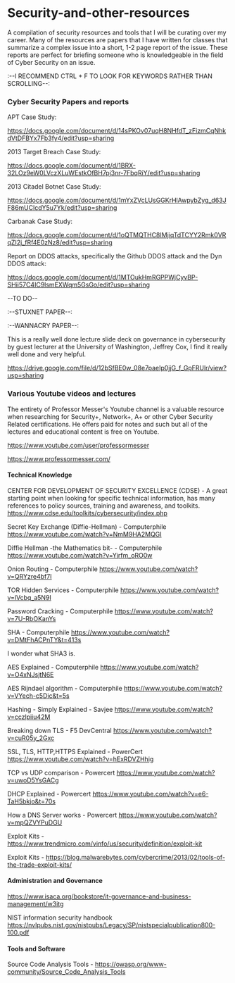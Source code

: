# Security-and-other-resources
A compilation of security resources and tools that I will be curating over my career. Many of the resources are papers that I have written for classes that summarize a complex issue into a short, 1-2 page report of the issue. These reports are perfect for briefing someone who is knowledgeable in the field of Cyber Security on an issue.

:--I RECOMMEND CTRL + F TO LOOK FOR KEYWORDS RATHER THAN SCROLLING--:

### **Cyber Security Papers and reports**

APT Case Study:

https://docs.google.com/document/d/14sPKOv07uqH8NHfdT_zFizmCqNhkdVtDFBYx7Fb3fy4/edit?usp=sharing

2013 Target Breach Case Study:

https://docs.google.com/document/d/1BRX-32LOz9eW0LVczXLuWEstkOfBH7pj3nr-7FbqRiY/edit?usp=sharing

2013 Citadel Botnet Case Study:

https://docs.google.com/document/d/1mYxZVcLUsGGKrHlAwpybZyg_d63JF86mUClcdY5u7Yk/edit?usp=sharing

Carbanak Case Study:

https://docs.google.com/document/d/1oQTMQTHC8IMjiqTdTCYY2Rmk0VRqZI2j_fRf4E0zNz8/edit?usp=sharing

Report on DDOS attacks, specifically the Github DDOS attack and the Dyn DDOS attack:

https://docs.google.com/document/d/1MTOukHmRGPPWjCyvBP-SHii57C4IC9lsmEXWqm5GsGo/edit?usp=sharing

--TO DO--

:--STUXNET PAPER--:

:--WANNACRY PAPER--:

This is a really well done lecture slide deck on governance in cybersecurity by guest lecturer at the University of Washington, Jeffrey Cox, I find it really well done and very helpful.

https://drive.google.com/file/d/12bSfBE0w_08e7paeIp0jjG_f_GpFRUlr/view?usp=sharing

### **Various Youtube videos and lectures**

The entirety of Professor Messer's Youtube channel is a valuable resource when researching for Security+, Network+, A+ or other Cyber Security Related certifications. He offers paid for notes and such but all of the lectures and educational content is free on Youtube.

https://www.youtube.com/user/professormesser

https://www.professormesser.com/

#### **Technical Knowledge**

CENTER FOR DEVELOPMENT OF SECURITY EXCELLENCE (CDSE) - A great starting point when looking for specific technical information, has many references to policy sources, training and awareness, and toolkits. https://www.cdse.edu/toolkits/cybersecurity/index.php 

Secret Key Exchange (Diffie-Hellman) - Computerphile https://www.youtube.com/watch?v=NmM9HA2MQGI

Diffie Hellman -the Mathematics bit- - Computerphile https://www.youtube.com/watch?v=Yjrfm_oRO0w

Onion Routing - Computerphile https://www.youtube.com/watch?v=QRYzre4bf7I

TOR Hidden Services - Computerphile https://www.youtube.com/watch?v=lVcbq_a5N9I

Password Cracking - Computerphile https://www.youtube.com/watch?v=7U-RbOKanYs

SHA - Computerphile https://www.youtube.com/watch?v=DMtFhACPnTY&t=413s

I wonder what SHA3 is.

AES Explained - Computerphile https://www.youtube.com/watch?v=O4xNJsjtN6E

AES Rijndael algorithm - Computerphile https://www.youtube.com/watch?v=VYech-c5Dic&t=5s

Hashing - Simply Explained - Savjee https://www.youtube.com/watch?v=cczlpiiu42M

Breaking down TLS - F5 DevCentral https://www.youtube.com/watch?v=cuR05y_2Gxc

SSL, TLS, HTTP,HTTPS Explained - PowerCert https://www.youtube.com/watch?v=hExRDVZHhig

TCP vs UDP comparison - Powercert https://www.youtube.com/watch?v=uwoD5YsGACg

DHCP Explained - Powercert https://www.youtube.com/watch?v=e6-TaH5bkjo&t=70s

How a DNS Server works - Powercert https://www.youtube.com/watch?v=mpQZVYPuDGU

Exploit Kits - https://www.trendmicro.com/vinfo/us/security/definition/exploit-kit

Exploit Kits - https://blog.malwarebytes.com/cybercrime/2013/02/tools-of-the-trade-exploit-kits/

#### **Administration and Governance**

https://www.isaca.org/bookstore/it-governance-and-business-management/w3itg

NIST information security handbook https://nvlpubs.nist.gov/nistpubs/Legacy/SP/nistspecialpublication800-100.pdf

#### **Tools and Software**

Source Code Analysis Tools - https://owasp.org/www-community/Source_Code_Analysis_Tools

